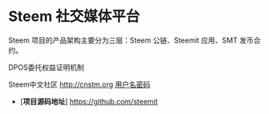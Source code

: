 # Steem 社交媒体平台

Steem 项目的产品架构主要分为三层：Steem 公链、Steemit 应用、SMT 发币合约。

DPOS委托权益证明机制

Steem中文社区
<http://cnstm.org> [用户名密码](cnstm.org.png)

* [**项目源码地址**] <https://github.com/steemit>